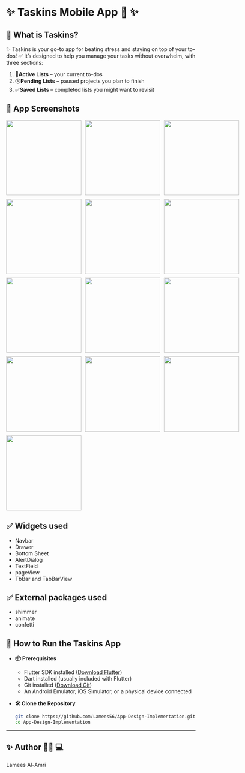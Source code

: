 #  ✨ **Taskins** Mobile App 📱  ✨


## 📝 What is Taskins?

✨ Taskins is your go-to app for beating stress and staying on top of your to-dos! ✅ It’s designed to help you manage your tasks without overwhelm, with three sections:
1. 📝**Active Lists** – your current to-dos  
2. 🕒**Pending Lists** – paused projects you plan to finish  
3. ✅**Saved Lists** – completed lists you might want to revisit  


## 📱 App Screenshots

<div style="display: grid; grid-template-columns: repeat(3, 1fr); gap: 10px;">
    <img src="screenshots/Simulator Screenshot - iPhone 13 Pro Max - 2025-05-10 at 12.28.46.png" width="200">
    <img src="screenshots/Simulator Screenshot - iPhone 13 Pro Max - 2025-05-10 at 12.28.43.png" width="200">
    <img src="screenshots/Simulator Screenshot - iPhone 13 Pro Max - 2025-05-10 at 12.28.50.png" width="200">
    <img src="screenshots/Simulator Screenshot - iPhone 13 Pro Max - 2025-05-10 at 12.29.01.png" width="200">
    <img src="screenshots/Simulator Screenshot - iPhone 13 Pro Max - 2025-05-10 at 12.29.05.png" width="200">
    <img src="screenshots/Simulator Screenshot - iPhone 13 Pro Max - 2025-05-10 at 12.29.07.png" width="200">
    <img src="screenshots/Simulator Screenshot - iPhone 13 Pro Max - 2025-05-10 at 12.29.12.png" width="200">
    <img src="screenshots/Simulator Screenshot - iPhone 13 Pro Max - 2025-05-10 at 12.29.16.png" width="200">
    <img src="screenshots/Simulator Screenshot - iPhone 13 Pro Max - 2025-05-10 at 12.29.20.png" width="200">
    <img src="screenshots/Simulator Screenshot - iPhone 13 Pro Max - 2025-05-10 at 12.29.24.png" width="200">
    <img src="screenshots/Simulator Screenshot - iPhone 13 Pro Max - 2025-05-10 at 12.29.27.png" width="200">
    <img src="screenshots/Simulator Screenshot - iPhone 13 Pro Max - 2025-05-10 at 12.29.29.png" width="200">
    <img src="screenshots/Simulator Screenshot - iPhone 13 Pro Max - 2025-05-10 at 12.29.33.png" width="200">
</div>









## ✅  Widgets used 

+ Navbar
+ Drawer
+ Bottom Sheet
+ AlertDialog
+ TextField
+ pageView
+ TbBar and TabBarView



## ✅ External packages used 

+ shimmer
+ animate
+ confetti 


## 🚀 How to Run the Taskins App

+ **📦 Prerequisites**  
  + Flutter SDK installed ([Download Flutter](https://docs.flutter.dev/get-started/install))  
  + Dart installed (usually included with Flutter)  
  + Git installed ([Download Git](https://git-scm.com/downloads))  
  + An Android Emulator, iOS Simulator, or a physical device connected  

+ **🛠️ Clone the Repository**  
  ```bash
  git clone https://github.com/Lamees56/App-Design-Implementation.git
  cd App-Design-Implementation


---

## ✨ Author 👩‍💻 💻

Lamees Al-Amri 

